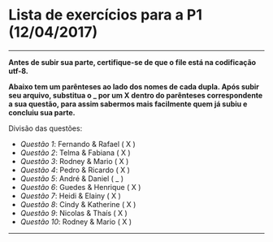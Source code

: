 # Lista de exercícios para a P1 (12/04/2017)

***

**Antes de subir sua parte, certifique-se de que o file está na codificação utf-8.**

**Abaixo tem um parênteses ao lado dos nomes de cada dupla. Após subir seu arquivo, substitua o _ por um X dentro do parênteses
  correspondente a sua questão, para assim sabermos mais facilmente quem já subiu e concluiu sua parte.**

Divisão das questões:

* *Questão 1*: Fernando & Rafael ( X )
* *Questão 2*: Telma & Fabiana ( X )
* *Questão 3*: Rodney & Mario ( X )
* *Questão 4*: Pedro & Ricardo ( X )
* *Questão 5*: André & Daniel ( _ )
* *Questão 6*: Guedes & Henrique ( X )
* *Questão 7*: Heidi & Elainy ( X )
* *Questão 8*: Cindy & Katherine ( X )
* *Questão 9*: Nicolas & Thaís ( X )
* *Questão 10*: Rodney & Mario ( X )

***
